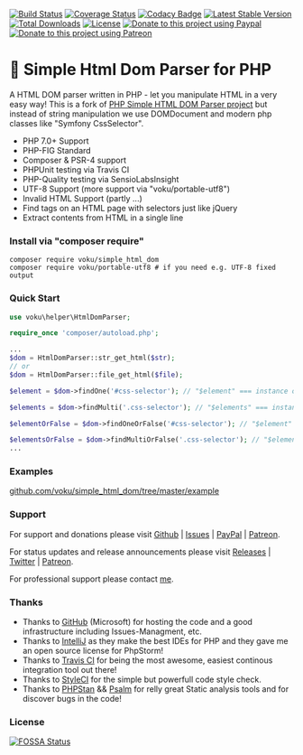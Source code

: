 [![Build Status](https://travis-ci.org/voku/simple_html_dom.svg?branch=master)](https://travis-ci.org/voku/simple_html_dom)
[![Coverage Status](https://coveralls.io/repos/github/voku/simple_html_dom/badge.svg?branch=master)](https://coveralls.io/github/voku/simple_html_dom?branch=master)
[![Codacy Badge](https://api.codacy.com/project/badge/Grade/3290fdc35c8f49ad9abdf053582466eb)](https://www.codacy.com/app/voku/simple_html_dom?utm_source=github.com&amp;utm_medium=referral&amp;utm_content=voku/simple_html_dom&amp;utm_campaign=Badge_Grade)
[![Latest Stable Version](https://poser.pugx.org/voku/simple_html_dom/v/stable)](https://packagist.org/packages/voku/simple_html_dom) 
[![Total Downloads](https://poser.pugx.org/voku/simple_html_dom/downloads)](https://packagist.org/packages/voku/simple_html_dom) 
[![License](https://poser.pugx.org/voku/simple_html_dom/license)](https://packagist.org/packages/voku/simple_html_dom)
[![Donate to this project using Paypal](https://img.shields.io/badge/paypal-donate-yellow.svg)](https://www.paypal.me/moelleken)
[![Donate to this project using Patreon](https://img.shields.io/badge/patreon-donate-yellow.svg)](https://www.patreon.com/voku)

# :scroll: Simple Html Dom Parser for PHP

A HTML DOM parser written in PHP - let you manipulate HTML in a very easy way!
This is a fork of [PHP Simple HTML DOM Parser project](http://simplehtmldom.sourceforge.net/) but instead of string manipulation we use DOMDocument and modern php classes like "Symfony CssSelector".

- PHP 7.0+ Support
- PHP-FIG Standard
- Composer & PSR-4 support
- PHPUnit testing via Travis CI
- PHP-Quality testing via SensioLabsInsight
- UTF-8 Support (more support via "voku/portable-utf8")
- Invalid HTML Support (partly ...)
- Find tags on an HTML page with selectors just like jQuery
- Extract contents from HTML in a single line


### Install via "composer require"

```shell
composer require voku/simple_html_dom
composer require voku/portable-utf8 # if you need e.g. UTF-8 fixed output
```

### Quick Start

```php
use voku\helper\HtmlDomParser;

require_once 'composer/autoload.php';

...
$dom = HtmlDomParser::str_get_html($str);
// or 
$dom = HtmlDomParser::file_get_html($file);

$element = $dom->findOne('#css-selector'); // "$element" === instance of "SimpleHtmlDomInterface"

$elements = $dom->findMulti('.css-selector'); // "$elements" === instance of SimpleHtmlDomNodeInterface<int, SimpleHtmlDomInterface>

$elementOrFalse = $dom->findOneOrFalse('#css-selector'); // "$element" === instance of "SimpleHtmlDomInterface" or false

$elementsOrFalse = $dom->findMultiOrFalse('.css-selector'); // "$elements" === instance of SimpleHtmlDomNodeInterface<int, SimpleHtmlDomInterface> or false
...

```

### Examples

[github.com/voku/simple_html_dom/tree/master/example](https://github.com/voku/simple_html_dom/tree/master/example)

### Support

For support and donations please visit [Github](https://github.com/voku/simple_html_dom/) | [Issues](https://github.com/voku/simple_html_dom/issues) | [PayPal](https://paypal.me/moelleken) | [Patreon](https://www.patreon.com/voku).

For status updates and release announcements please visit [Releases](https://github.com/voku/simple_html_dom/releases) | [Twitter](https://twitter.com/suckup_de) | [Patreon](https://www.patreon.com/voku/posts).

For professional support please contact [me](https://about.me/voku).

### Thanks

- Thanks to [GitHub](https://github.com) (Microsoft) for hosting the code and a good infrastructure including Issues-Managment, etc.
- Thanks to [IntelliJ](https://www.jetbrains.com) as they make the best IDEs for PHP and they gave me an open source license for PhpStorm!
- Thanks to [Travis CI](https://travis-ci.com/) for being the most awesome, easiest continous integration tool out there!
- Thanks to [StyleCI](https://styleci.io/) for the simple but powerfull code style check.
- Thanks to [PHPStan](https://github.com/phpstan/phpstan) && [Psalm](https://github.com/vimeo/psalm) for relly great Static analysis tools and for discover bugs in the code!

### License
[![FOSSA Status](https://app.fossa.io/api/projects/git%2Bgithub.com%2Fvoku%2Fsimple_html_dom.svg?type=large)](https://app.fossa.io/projects/git%2Bgithub.com%2Fvoku%2Fsimple_html_dom?ref=badge_large)

